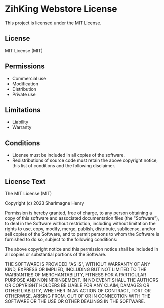 # ZihKing Webstore License

This project is licensed under the MIT License.

## License

MIT License
(MIT)

## Permissions

- Commercial use
- Modification
- Distribution
- Private use

## Limitations

- Liability
- Warranty

## Conditions

- License must be included in all copies of the software.
- Redistributions of source code must retain the above copyright notice, this list of conditions and the following disclaimer.

## License Text

The MIT License (MIT)

Copyright (c) 2023 Sharlmagne Henry

Permission is hereby granted, free of charge, to any person obtaining a copy of this software and associated documentation files (the "Software"), to deal in the Software without restriction, including without limitation the rights to use, copy, modify, merge, publish, distribute, sublicense, and/or sell copies of the Software, and to permit persons to whom the Software is furnished to do so, subject to the following conditions:

The above copyright notice and this permission notice shall be included in all copies or substantial portions of the Software.

THE SOFTWARE IS PROVIDED "AS IS", WITHOUT WARRANTY OF ANY KIND, EXPRESS OR IMPLIED, INCLUDING BUT NOT LIMITED TO THE WARRANTIES OF MERCHANTABILITY, FITNESS FOR A PARTICULAR PURPOSE AND NONINFRINGEMENT. IN NO EVENT SHALL THE AUTHORS OR COPYRIGHT HOLDERS BE LIABLE FOR ANY CLAIM, DAMAGES OR OTHER LIABILITY, WHETHER IN AN ACTION OF CONTRACT, TORT OR OTHERWISE, ARISING FROM, OUT OF OR IN CONNECTION WITH THE SOFTWARE OR THE USE OR OTHER DEALINGS IN THE SOFTWARE.
